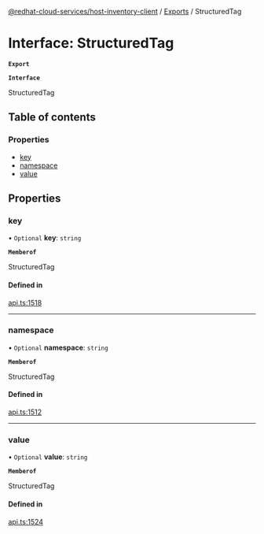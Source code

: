 [@redhat-cloud-services/host-inventory-client](../README.md) / [Exports](../modules.md) / StructuredTag

# Interface: StructuredTag

**`Export`**

**`Interface`**

StructuredTag

## Table of contents

### Properties

- [key](StructuredTag.md#key)
- [namespace](StructuredTag.md#namespace)
- [value](StructuredTag.md#value)

## Properties

### key

• `Optional` **key**: `string`

**`Memberof`**

StructuredTag

#### Defined in

[api.ts:1518](https://github.com/mkholjuraev/javascript-clients/blob/master/packages/host-inventory/api.ts#L1518)

___

### namespace

• `Optional` **namespace**: `string`

**`Memberof`**

StructuredTag

#### Defined in

[api.ts:1512](https://github.com/mkholjuraev/javascript-clients/blob/master/packages/host-inventory/api.ts#L1512)

___

### value

• `Optional` **value**: `string`

**`Memberof`**

StructuredTag

#### Defined in

[api.ts:1524](https://github.com/mkholjuraev/javascript-clients/blob/master/packages/host-inventory/api.ts#L1524)
